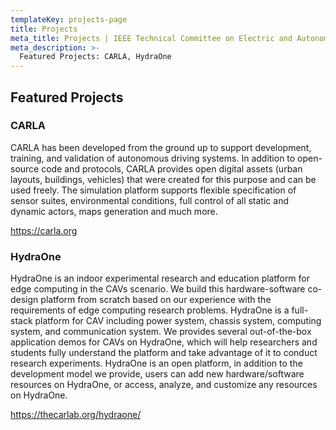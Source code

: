```yaml
---
templateKey: projects-page
title: Projects
meta_title: Projects | IEEE Technical Committee on Electric and Autonomous Vehicles
meta_description: >-
  Featured Projects: CARLA, HydraOne
---
```


## Featured Projects

### CARLA

CARLA has been developed from the ground up to support development, training, and validation of autonomous driving systems. In addition to open-source code and protocols, CARLA provides open digital assets (urban layouts, buildings, vehicles) that were created for this purpose and can be used freely. The simulation platform supports flexible specification of sensor suites, environmental conditions, full control of all static and dynamic actors, maps generation and much more.

<https://carla.org>

### HydraOne

HydraOne is an indoor experimental research and education platform for edge computing in the CAVs scenario. We build this hardware-software co-design platform from scratch based on our experience with the requirements of edge computing research problems. HydraOne is a full-stack platform for CAV including power system, chassis system, computing system, and communication system. We provides several out-of-the-box application demos for CAVs on HydraOne, which will help researchers and students fully understand the platform and take advantage of it to conduct research experiments. HydraOne is an open platform, in addition to the development model we provide, users can add new hardware/software resources on HydraOne, or access, analyze, and customize any resources on HydraOne.

<https://thecarlab.org/hydraone/>
